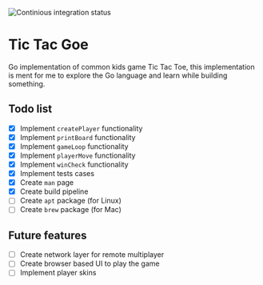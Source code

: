 ![Continious integration status](https://github.com/nopzen/tic-tac-goe/actions/workflows/run-ci.yml/badge.svg)

# Tic Tac Goe

Go implementation of common kids game Tic Tac Toe, this implementation is ment for me to explore the Go language and learn while building something.

## Todo list
- [x] Implement `createPlayer` functionality
- [x] Implement `printBoard` functionality
- [x] Implement `gameLoop` functionality
- [x] Implement `playerMove` functionality
- [x] Implement `winCheck` functionality
- [x] Implement tests cases
- [x] Create `man` page
- [x] Create build pipeline
- [ ] Create `apt` package (for Linux)
- [ ] Create `brew` package (for Mac)

## Future features
- [ ] Create network layer for remote multiplayer
- [ ] Create browser based UI to play the game
- [ ] Implement player skins